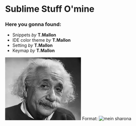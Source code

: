 # Sublime Stuff O'mine

### Here you gonna found:
* Snippets *by* **T.Mallon** 
* IDE color theme *by* **T.Mallon**
* Setting *by* **T.Mallon**
* Keymap *by* **T.Mallon**

![GitHub Logo](mein_stream_mit_Mallon_und_semitischen.jpg)
Format: ![mein sharona](https://www.youtube.com/watch?v=g1T71PGd-J0)

